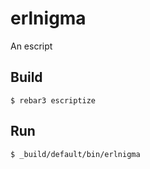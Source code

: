 erlnigma
=====

An escript

Build
-----

    $ rebar3 escriptize

Run
---

    $ _build/default/bin/erlnigma

